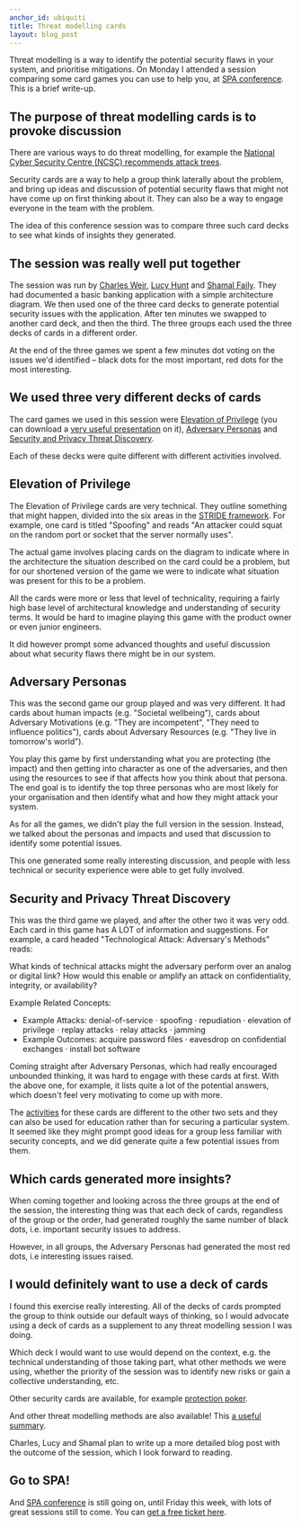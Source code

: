 ```yaml
---
anchor_id: ubiquiti
title: Threat modelling cards
layout: blog_post
---
```


Threat modelling is a way to identify the potential security flaws in your system, and prioritise mitigations. On Monday I attended a session comparing some card games you can use to help you, at [SPA conference](https://www.spaconference.org/). This is a brief write-up.

## The purpose of threat modelling cards is to provoke discussion

There are various ways to do threat modelling, for example the [National Cyber Security Centre (NCSC) recommends attack trees](https://www.ncsc.gov.uk/collection/cyber-security-design-principles/establish-the-context-before-designing-a-system).

Security cards are a way to help a group think laterally about the problem, and bring up ideas and discussion of potential security flaws that might not have come up on first thinking about it. They can also be a way to engage everyone in the team with the problem.

The idea of this conference session was to compare three such card decks to see what kinds of insights they generated.

## The session was really well put together

The session was run by [Charles Weir](https://charlesweir.com/), [Lucy Hunt](https://www.lancaster.ac.uk/scc/about-us/people/lucy-hunt) and [Shamal Faily](https://www.shamalfaily.com/). They had documented a basic banking application with a simple architecture diagram. We then used one of the three card decks to generate potential security issues with the application. After ten minutes we swapped to another card deck, and then the third. The three groups each used the three decks of cards in a different order.

At the end of the three games we spent a few minutes dot voting on the issues we'd identified – black dots for the most important, red dots for the most interesting.

## We used three very different decks of cards

The card games we used in this session were [Elevation of Privilege](https://www.usenix.org/conference/3gse14/summit-program/presentation/shostack) (you can download a [very useful presentation](https://adam.shostack.org/Elevation-of-Privilege-BlackHat2010ShostackFinal.pptx) on it), [Adversary Personas](https://daylight.berkeley.edu/adversary-personas/) and [Security and Privacy Threat Discovery](http://securitycards.cs.washington.edu/index.html).

Each of these decks were quite different with different activities involved.

## Elevation of Privilege

The Elevation of Privilege cards are very technical. They outline something that might happen, divided into the six areas in the [STRIDE framework](https://en.wikipedia.org/wiki/STRIDE_(security)). For example, one card is titled "Spoofing" and reads "An attacker could squat on the random port or socket that the server normally uses".

The actual game involves placing cards on the diagram to indicate where in the architecture the situation described on the card could be a problem, but for our shortened version of the game we were to indicate what situation was present for this to be a problem.

All the cards were more or less that level of technicality, requiring a fairly high base level of architectural knowledge and understanding of security terms. It would be hard to imagine playing this game with the product owner or even junior engineers.

It did however prompt some advanced thoughts and useful discussion about what security flaws there might be in our system.

## Adversary Personas

This was the second game our group played and was very different. It had cards about human impacts (e.g. "Societal wellbeing"), cards about Adversary Motivations (e.g. "They are incompetent", "They need to influence politics"), cards about Adversary Resources (e.g. "They live in tomorrow's world").

You play this game by first understanding what you are protecting (the impact) and then getting into character as one of the adversaries, and then using the resources to see if that affects how you think about that persona. The end goal is to identify the top three personas who are most likely for your organisation and then identify what and how they might attack your system.

As for all the games, we didn't play the full version in the session. Instead, we talked about the personas and impacts and used that discussion to identify some potential issues.

This one generated some really interesting discussion, and people with less technical or security experience were able to get fully involved.

## Security and Privacy Threat Discovery

This was the third game we played, and after the other two it was very odd. Each card in this game has A LOT of information and suggestions. For example, a card headed "Technological Attack: Adversary's Methods" reads:

<div class="quote">
<p>What kinds of technical attacks might the adversary perform over an analog or digital link? How would this enable or amplify an attack on confidentiality, integrity, or availability?</p>
<p>Example Related Concepts:</p>
<ul>
<li>Example Attacks: denial-of-service · spoofing · repudiation · elevation of privilege · replay attacks · relay attacks · jamming</li>
<li>Example Outcomes: acquire password files · eavesdrop on confidential exchanges · install bot software</li>
</ul>
</div>

Coming straight after Adversary Personas, which had really encouraged unbounded thinking, it was hard to engage with these cards at first. With the above one, for example, it lists quite a lot of the potential answers, which doesn't feel very motivating to come up with more.

The [activities](http://securitycards.cs.washington.edu/activities.html) for these cards are different to the other two sets and they can also be used for education rather than for securing a particular system. It seemed like they might prompt good ideas for a group less familiar with security concepts, and we did generate quite a few potential issues from them.

## Which cards generated more insights?

When coming together and looking across the three groups at the end of the session, the interesting thing was that each deck of cards, regandless of the group or the order, had generated roughly the same number of black dots, i.e. important security issues to address.

However, in all groups, the Adversary Personas had generated the most red dots, i.e interesting issues raised.

## I would definitely want to use a deck of cards

I found this exercise really interesting. All of the decks of cards prompted the group to think outside our default ways of thinking, so I would advocate using a deck of cards as a supplement to any threat modelling session I was doing.

Which deck I would want to use would depend on the context, e.g. the technical understanding of those taking part, what other methods we were using, whether the priority of the session was to identify new risks or gain a collective understanding, etc.

Other security cards are available, for example [protection poker](https://opensource.com/article/19/3/protection-poker-agile-security-game).

And other threat modelling methods are also available! This [a useful summary](https://insights.sei.cmu.edu/blog/threat-modeling-12-available-methods/).

Charles, Lucy and Shamal plan to write up a more detailed blog post with the outcome of the session, which I look forward to reading.

## Go to SPA!

And [SPA conference](https://www.spaconference.org/) is still going on, until Friday this week, with lots of great sessions still to come. You can [get a free ticket here](https://www.eventbrite.co.uk/e/spa-conference-2021-tickets-155925821329?discount=SCHOLARSHIP2021).
